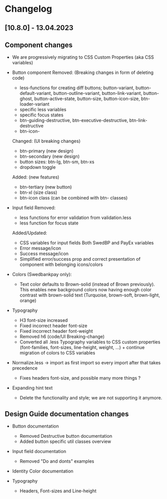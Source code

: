 # Changelog

## [10.8.0] - 13.04.2023

## Component changes
-   We are progressively migrating to CSS Custom Properties (aka CSS variables)

-   Button component
    Removed: (Breaking changes in form of deleting code)
    -   less-functions for creating diff buttons; button-variant, button-default-variant, button-outline-variant, button-link-variant, button-ghost, button-active-state, button-size, button-icon-size, btn-loader-variant
    -   specific less variables
    -   specific focus states
    -   btn-guiding-destructive, btn-executive-destructive, btn-link-destructive
    -   btn-icon-<size>

    Changed: (UI breaking changes)
    -   btn-primary (new design)
    -   btn-secondary (new design)
    -   button sizes: btn-lg, btn-sm, btn-xs
    -   dropdown toggle

    Added: (new features)
    -   btn-tertiary (new button)
    -   btn-xl (size class)
    -   btn-icon class (can be combined with btn-<size> classes)

-   Input field
    Removed:
    -   less functions for error validation from validation.less
    -   less function for focus state

    Added/Updated:
    -   CSS variables for input fields Both SwedBP and PayEx variables
    -   Error message/icon
    -   Success message/icon
    -   Simplified error/success prop and correct presentation of component with belonging icons/colors

-   Colors (Swedbankpay only):
    -   Text color defaults to Brown-solid (instead of Brown previously). This enables new background colors now having enough color contrast with brown-solid text (Turquoise, brown-soft, brown-light, orange)

-   Typography
    -   H3 font-size increased
    -   Fixed incorrect header font-size
    -   Fixed incorrect header font-weight
    -   Removed h6 (code/UI Breaking-change)
    -   Converted all .less Typography variables to CSS custom properties (font-families, font-sizes, line-height, weight, ...) + continue migration of colors to CSS variables

-   Normalize.less -> import as first import so every import after that takes precedence
    -   Fixes headers font-size, and possible many more things ?

-   Expanding hint text
    -   Delete the functionality and style; we are not supporting it anymore.

## Design Guide documentation changes
-   Button documentation
    -   Removed Destructive button documentation
    -   Added button specific util classes overview

-   Input field documentation
    -   Removed "Do and donts" examples
    
-   Identity Color documentation

-   Typography
    -   Headers, Font-sizes and Line-height
